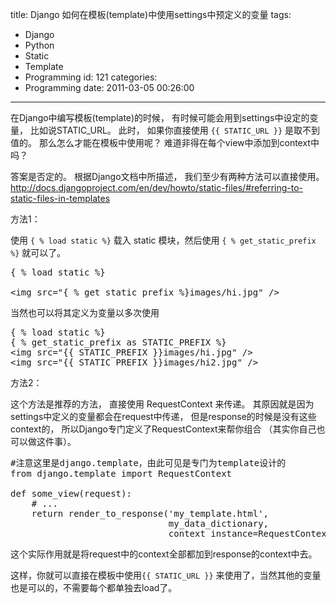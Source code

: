 title: Django 如何在模板(template)中使用settings中预定义的变量
tags:
  - Django
  - Python
  - Static
  - Template
  - Programming
id: 121
categories:
  - Programming
date: 2011-03-05 00:26:00
---

在Django中编写模板(template)的时候， 有时候可能会用到settings中设定的变量， 比如说STATIC_URL。 此时， 如果你直接使用 `{{ STATIC_URL }}` 是取不到值的。 那么怎么才能在模板中使用呢？ 难道非得在每个view中添加到context中吗？

答案是否定的。 根据Django文档中所描述， 我们至少有两种方法可以直接使用。 http://docs.djangoproject.com/en/dev/howto/static-files/#referring-to-static-files-in-templates

<!--more-->

方法1：

使用 `{ % load static %}` 载入 static 模块，然后使用 `{ % get_static_prefix %}` 就可以了。
<pre>{ % load static %}

&lt;img src="{ % get_static_prefix %}images/hi.jpg" /&gt;</pre>
当然也可以将其定义为变量以多次使用
<pre>{ % load static %}
{ % get_static_prefix as STATIC_PREFIX %}
&lt;img src="{{ STATIC_PREFIX }}images/hi.jpg" /&gt;
&lt;img src="{{ STATIC_PREFIX }}images/hi2.jpg" /&gt;</pre>
方法2：

这个方法是推荐的方法， 直接使用 RequestContext 来传递。 其原因就是因为settings中定义的变量都会在request中传递， 但是response的时候是没有这些context的， 所以Django专门定义了RequestContext来帮你组合 （其实你自己也可以做这件事）。
<pre>#注意这里是django.template，由此可见是专门为template设计的
from django.template import RequestContext

def some_view(request):
    # ...    
    return render_to_response('my_template.html',
                              my_data_dictionary,
                              context_instance=RequestContext(request))</pre>
这个实际作用就是将request中的context全部都加到response的context中去。

这样，你就可以直接在模板中使用`{{ STATIC_URL }}` 来使用了，当然其他的变量也是可以的，不需要每个都单独去load了。
<div></div>